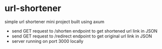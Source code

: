 # url-shortener

simple url shortener mini project built using axum

- send GET request to /shorten endpoint to get shortened url link in JSON
- send GET request to /redirect endpoint to get original url link in JSON
- server running on port 3000 locally
